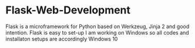 # Flask-Web-Development
Flask is a microframework for Python based on Werkzeug, Jinja 2 and good intention.
Flask is easy to set-up I am working on Windows so all codes and installaton setups are accordingly Windows 10
